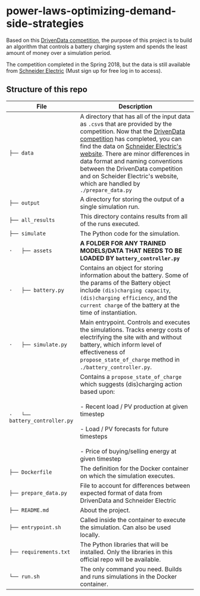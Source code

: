 # power-laws-optimizing-demand-side-strategies

Based on this [DrivenData competition](https://www.drivendata.org/competitions/53/optimize-photovoltaic-battery/page/104/), the purpose of this project is to build an algorithm that controls a battery charging system and spends the least amount of money over a simulation period.

The competition completed in the Spring 2018, but the data is still available from [Schneider Electric](https://data.exchange.se.com/explore/dataset/power-laws-optimizing-demand-side-strategies-training-data/information/?disjunctive.site_id) (Must sign up for free log in to access).


## Structure of this repo

File | Description |
---- | ----- |
`├── data` | A directory that has all of the input data as `.csv`s that are provided by the competition. Now that the [DrivenData competition](https://github.com/drivendataorg/power-laws-optimization) has completed, you can find the data on [Schneider Electric's website](https://data.exchange.se.com/explore/dataset/power-laws-optimizing-demand-side-strategies-training-data/information/?disjunctive.site_id). There are minor differences in data format and naming conventions between the DrivenData competition and on Scheider Electric's website, which are handled by `./prepare_data.py` |
`├── output` | A directory for storing the output of a single simulation run. |
`├── all_results` | This directory contains results from all of the runs executed. |
`├── simulate` | The Python code for the simulation. |
`·   ├── assets` | **A FOLDER FOR ANY TRAINED MODELS/DATA THAT NEEDS TO BE LOADED BY `battery_controller.py`** |
`·   ├── battery.py` | Contains an object for storing information about the battery. Some of the params of the Battery object include `(dis)charging capacity`, `(dis)charging efficiency`, and the `current charge` of the battery at the time of instantiation. |
`·   ├── simulate.py` | Main entrypoint. Controls and executes the simulations. Tracks energy costs of electrifying the site with and without battery, which inform level of effectiveness of `propose_state_of_charge` method in `./battery_controller.py`. |
`·   └── battery_controller.py` | Contains a `propose_state_of_charge` which suggests (dis)charging action based upon: <br></br>- Recent load / PV production at given timestep<br></br>- Load / PV forecasts for future timesteps<br></br>- Price of buying/selling energy at given timestep |
`├── Dockerfile` | The definition for the Docker container on which the simulation executes. |
`├── prepare_data.py` | File to account for differences between expected format of data from DrivenData and Schneider Electric |
`├── README.md` | About the project. |
`├── entrypoint.sh` | Called inside the container to execute the simulation. Can also be used locally. |
`├── requirements.txt` | The Python libraries that will be installed. Only the libraries in this official repo will be available. |
`└── run.sh` | The only command you need. Builds and runs simulations in the Docker container. |